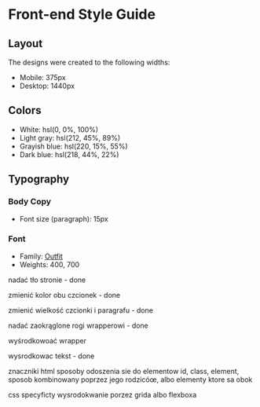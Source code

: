 # Front-end Style Guide

## Layout

The designs were created to the following widths:

- Mobile: 375px
- Desktop: 1440px

## Colors

- White: hsl(0, 0%, 100%)
- Light gray: hsl(212, 45%, 89%)
- Grayish blue: hsl(220, 15%, 55%)
- Dark blue: hsl(218, 44%, 22%)

## Typography

### Body Copy

- Font size (paragraph): 15px

### Font

- Family: [Outfit](https://fonts.google.com/specimen/Outfit)
- Weights: 400, 700


nadać tło stronie - done

zmienić kolor obu czcionek - done

zmienić wielkość czcionki i paragrafu - done

nadać zaokrąglone rogi wrapperowi - done

wyśrodkowoać wrapper

wysrodkowac tekst - done

znaczniki html
sposoby odoszenia sie do elementow id, class, element, sposob kombinowany
poprzez jego rodzicóœ, albo elementy ktore sa obok

css specyficty
wysrodokwanie porzez grida albo flexboxa